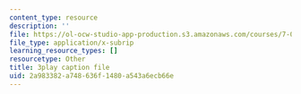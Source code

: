 ```yaml
---
content_type: resource
description: ''
file: https://ol-ocw-studio-app-production.s3.amazonaws.com/courses/7-01sc-fundamentals-of-biology-fall-2011/2a983382a748636f1480a543a6ecb66e_YnF1b_Kqf88.srt
file_type: application/x-subrip
learning_resource_types: []
resourcetype: Other
title: 3play caption file
uid: 2a983382-a748-636f-1480-a543a6ecb66e
---
```

